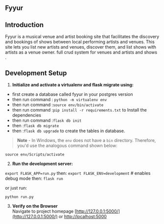 Fyyur
-----

## Introduction

Fyyur is a musical venue and artist booking site that facilitates the discovery and bookings of shows between local performing artists and venues. This site lets you list new artists and venues, discover them, and list shows with artists as a venue owner.
full crud system for venues and artists and shows .

## Development Setup

1. **Initialize and activate a virtualenv and flask migrate using:**

* first create a database called fyyur in your postgres version
* then run command : `python -m virtualenv env`
* then run command :`source env/bin/activate`
* then run command :`pip install -r requirements.txt` to Install the dependencies
* then run command :`flask db init`
* then :`flask db migrate`
* then  :`flask db upgrade` to create the tables in database.

>**Note** - In Windows, the `env` does not have a `bin` directory. Therefore, you'd use the analogous command shown below:
```
source env/Scripts/activate
```

2. **Run the development server:**

`export FLASK_APP=run.py`
then:
`export FLASK_ENV=development` # enables debug mode
then:
`flask run`

or just run:

`python run.py`


3. **Verify on the Browser**<br>
Navigate to project homepage [http://127.0.0.1:5000/](http://127.0.0.1:5000/) or [http://localhost:5000](http://localhost:5000) 

